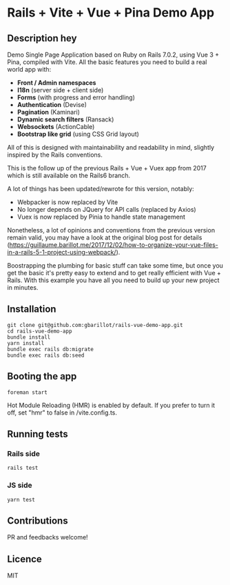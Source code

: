 # Rails + Vite + Vue + Pina Demo App

## Description hey

Demo Single Page Application based on Ruby on Rails 7.0.2, using Vue 3 + Pina, compiled with Vite.
All the basic features you need to build a real world app with:

- **Front / Admin namespaces**
- **I18n** (server side + client side)
- **Forms** (with progress and error handling)
- **Authentication** (Devise)
- **Pagination** (Kaminari)
- **Dynamic search filters** (Ransack)
- **Websockets** (ActionCable)
- **Bootstrap like grid** (using CSS Grid layout)

All of this is designed with maintainability and readability in mind, slightly inspired by the Rails conventions.

This is the follow up of the previous Rails + Vue + Vuex app from 2017 which is still
available on the Rails6 branch.  

A lot of things has been updated/rewrote for this version, notably:

- Webpacker is now replaced by Vite
- No longer depends on JQuery for API calls (replaced by Axios)
- Vuex is now replaced by Pinia to handle state management

Nonetheless, a lot of opinions and conventions from the previous version remain valid, you may have a look at the original blog post for details (https://guillaume.barillot.me/2017/12/02/how-to-organize-your-vue-files-in-a-rails-5-1-project-using-webpack/). 

Boostrapping the plumbing for basic stuff can take some time, but once you get the basic it's
pretty easy to extend and to get really efficient with Vue + Rails. With this example you have 
all you need to build up your new project in minutes.

## Installation

```
git clone git@github.com:gbarillot/rails-vue-demo-app.git
cd rails-vue-demo-app
bundle install
yarn install
bundle exec rails db:migrate
bundle exec rails db:seed
```

## Booting the app

```
foreman start
```

Hot Module Reloading (HMR) is enabled by default. If you prefer to turn it off, set "hmr" to false 
in /vite.config.ts.
## Running tests

### Rails side

```
rails test
```

### JS side

```
yarn test
```

## Contributions

PR and feedbacks welcome!

## Licence

MIT
